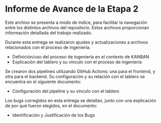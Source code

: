 # Informe de Avance de la Etapa 2

Este archivo se presenta a modo de índice, para facilitar la navegación entre los distintos archivos del repositorio. Estos archivos proporcionan información detallada del trabajo realizado.

Durante esta entrega se realizaron ajustes y actualizaciones a archivos relacionados con el proceso de ingeniería.
* Definición/uso del proceso de ingeniería en el contexto de KANBAN
* Explicación del tablero y su vínculo con el proceso de ingeniería

Se crearon dos pipelines utilizando GitHub Actions: una para el frontend, y otra para el backend. Su configuración y su relación con el tablero se encuentra en el siguiente documento:
* Configuración del pipeline y su vínculo con el tablero

Los bugs corregidos en esta entrega se detallan, junto con una explicación de por qué fueron elegidos, en el documento:
* Identificación y Justificación de los Bugs

